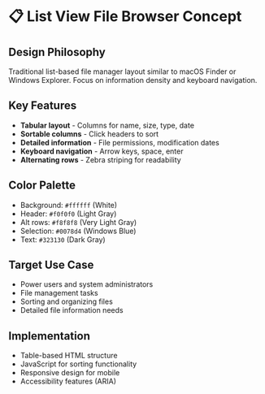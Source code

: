 # 📋 List View File Browser Concept

## Design Philosophy
Traditional list-based file manager layout similar to macOS Finder or Windows Explorer. Focus on information density and keyboard navigation.

## Key Features
- **Tabular layout** - Columns for name, size, type, date
- **Sortable columns** - Click headers to sort
- **Detailed information** - File permissions, modification dates
- **Keyboard navigation** - Arrow keys, space, enter
- **Alternating rows** - Zebra striping for readability

## Color Palette
- Background: `#ffffff` (White)
- Header: `#f0f0f0` (Light Gray)
- Alt rows: `#f8f8f8` (Very Light Gray)
- Selection: `#0078d4` (Windows Blue)
- Text: `#323130` (Dark Gray)

## Target Use Case
- Power users and system administrators
- File management tasks
- Sorting and organizing files
- Detailed file information needs

## Implementation
- Table-based HTML structure
- JavaScript for sorting functionality
- Responsive design for mobile
- Accessibility features (ARIA)
